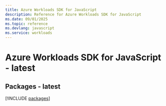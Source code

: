 ```yaml
---
title: Azure Workloads SDK for JavaScript
description: Reference for Azure Workloads SDK for JavaScript
ms.date: 09/01/2025
ms.topic: reference
ms.devlang: javascript
ms.service: workloads
---
```

# Azure Workloads SDK for JavaScript - latest
## Packages - latest
[!INCLUDE [packages](workloads-index.md)]